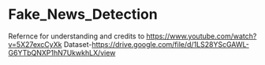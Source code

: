 # Fake_News_Detection
Refernce for understanding and credits to https://www.youtube.com/watch?v=5X27excCyXk
Dataset-https://drive.google.com/file/d/1LS28YScGAWL-G6YTbQNXP1hN7UkwkhLX/view
